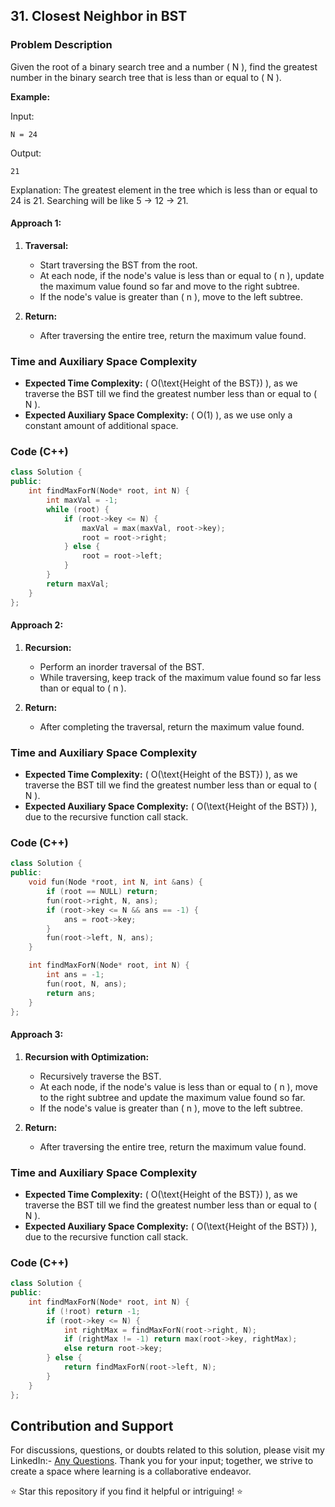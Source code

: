 ## 31. Closest Neighbor in BST

### Problem Description

Given the root of a binary search tree and a number \( N \), find the greatest number in the binary search tree that is less than or equal to \( N \).

**Example:**

Input:
```
N = 24
```
Output:
```
21
```
Explanation: 
The greatest element in the tree which is less than or equal to 24 is 21. Searching will be like 5 -> 12 -> 21.

#### Approach 1:

1. **Traversal:**
   - Start traversing the BST from the root.
   - At each node, if the node's value is less than or equal to \( n \), update the maximum value found so far and move to the right subtree.
   - If the node's value is greater than \( n \), move to the left subtree.

2. **Return:**
   - After traversing the entire tree, return the maximum value found.

### Time and Auxiliary Space Complexity

- **Expected Time Complexity:** \( O(\text{Height of the BST}) \), as we traverse the BST till we find the greatest number less than or equal to \( N \).
- **Expected Auxiliary Space Complexity:** \( O(1) \), as we use only a constant amount of additional space.

### Code (C++)

```cpp
class Solution {
public:
    int findMaxForN(Node* root, int N) {
        int maxVal = -1;
        while (root) {
            if (root->key <= N) {
                maxVal = max(maxVal, root->key);
                root = root->right;
            } else {
                root = root->left;
            }
        }
        return maxVal;
    }
};
```

#### Approach 2:

1. **Recursion:**
   - Perform an inorder traversal of the BST.
   - While traversing, keep track of the maximum value found so far less than or equal to \( n \).

2. **Return:**
   - After completing the traversal, return the maximum value found.

### Time and Auxiliary Space Complexity

- **Expected Time Complexity:** \( O(\text{Height of the BST}) \), as we traverse the BST till we find the greatest number less than or equal to \( N \).
- **Expected Auxiliary Space Complexity:** \( O(\text{Height of the BST}) \), due to the recursive function call stack.

### Code (C++)

```cpp
class Solution {
public:
    void fun(Node *root, int N, int &ans) {
        if (root == NULL) return;
        fun(root->right, N, ans);
        if (root->key <= N && ans == -1) {
            ans = root->key;
        }
        fun(root->left, N, ans);
    }

    int findMaxForN(Node* root, int N) {
        int ans = -1;
        fun(root, N, ans);
        return ans;
    }
};
```

#### Approach 3:

1. **Recursion with Optimization:**
   - Recursively traverse the BST.
   - At each node, if the node's value is less than or equal to \( n \), move to the right subtree and update the maximum value found so far.
   - If the node's value is greater than \( n \), move to the left subtree.

2. **Return:**
   - After traversing the entire tree, return the maximum value found.

### Time and Auxiliary Space Complexity

- **Expected Time Complexity:** \( O(\text{Height of the BST}) \), as we traverse the BST till we find the greatest number less than or equal to \( N \).
- **Expected Auxiliary Space Complexity:** \( O(\text{Height of the BST}) \), due to the recursive function call stack.

### Code (C++)

```cpp
class Solution {
public:
    int findMaxForN(Node* root, int N) {
        if (!root) return -1;
        if (root->key <= N) {
            int rightMax = findMaxForN(root->right, N);
            if (rightMax != -1) return max(root->key, rightMax);
            else return root->key;
        } else {
            return findMaxForN(root->left, N);
        }
    }
};
```

## Contribution and Support

For discussions, questions, or doubts related to this solution, please visit my LinkedIn:- [Any Questions](https://www.linkedin.com/in/het-patel-8b110525a/).
Thank you for your input; together, we strive to create a space where learning is a collaborative endeavor.

⭐ Star this repository if you find it helpful or intriguing! ⭐
